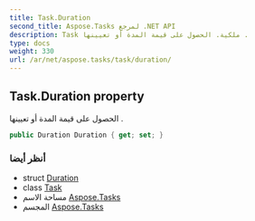 ```yaml
---
title: Task.Duration
second_title: Aspose.Tasks لمرجع .NET API
description: Task ملكية. الحصول على قيمة المدة أو تعيينها .
type: docs
weight: 330
url: /ar/net/aspose.tasks/task/duration/
---
```

## Task.Duration property

الحصول على قيمة المدة أو تعيينها .

```csharp
public Duration Duration { get; set; }
```

### أنظر أيضا

* struct [Duration](../../duration/)
* class [Task](../)
* مساحة الاسم [Aspose.Tasks](../../task/)
* المجسم [Aspose.Tasks](../../../)


